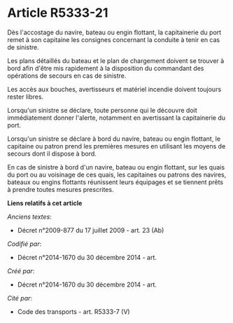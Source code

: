 # Article R5333-21

Dès l'accostage du navire, bateau ou engin flottant, la capitainerie du port remet à son capitaine les consignes concernant
la conduite à tenir en cas de sinistre.

Les plans détaillés du bateau et le plan de chargement doivent se trouver à bord afin d'être mis rapidement à la disposition
du commandant des opérations de secours en cas de sinistre.

Les accès aux bouches, avertisseurs et matériel incendie doivent toujours rester libres.

Lorsqu'un sinistre se déclare, toute personne qui le découvre doit immédiatement donner l'alerte, notamment en avertissant la
capitainerie du port.

Lorsqu'un sinistre se déclare à bord du navire, bateau ou engin flottant, le capitaine ou patron prend les premières mesures
en utilisant les moyens de secours dont il dispose à bord.

En cas de sinistre à bord d'un navire, bateau ou engin flottant, sur les quais du port ou au voisinage de ces quais, les
capitaines ou patrons des navires, bateaux ou engins flottants réunissent leurs équipages et se tiennent prêts à prendre
toutes mesures prescrites.

**Liens relatifs à cet article**

_Anciens textes_:

  - Décret n°2009-877 du 17 juillet 2009 - art. 23 (Ab)

_Codifié par_:

  - Décret n°2014-1670 du 30 décembre 2014 - art.

_Créé par_:

  - Décret n°2014-1670 du 30 décembre 2014 - art.

_Cité par_:

  - Code des transports - art. R5333-7 (V)
